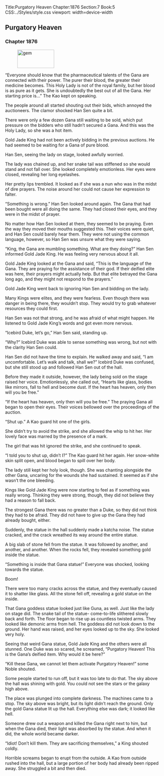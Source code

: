 Title:Purgatory Heaven 
Chapter:1876 
Section:7 
Book:5 
CSS:../Styles/style.css 
viewport: width=device-width
  
## Purgatory Heaven
### Chapter 1876
  
<figure>
	<img src="../Images/gem.gif" alt="gem" id="gem" width="120" height="60" />
</figure>
  

  
“Everyone should know that the pharmaceutical talents of the Gana are connected with their power. The purer their blood, the greater their medicine becomes. This Holy Lady is not of the royal family, but her blood is as pure as it gets. She is undoubtedly the best out of all the Gana. Her starting price is…” The Kao kept on speaking.

The people around all started shouting out their bids, which annoyed the auctioneers. The clamor shocked Han Sen quite a bit.

There were only a few dozen Gana still waiting to be sold, which put pressure on the bidders who still hadn’t secured a Gana. And this was the Holy Lady, so she was a hot item.

Gold Jade King had not been actively bidding in the previous auctions. He had seemed to be waiting for a Gana of pure blood.

Han Sen, seeing the lady on stage, looked awfully worried.

The lady was chained up, and her snake tail was stiffened so she would stand and not fall over. She looked completely emotionless. Her eyes were closed, revealing her long eyelashes.

Her pretty lips trembled. It looked as if she was a nun who was in the midst of dire prayers. The noise around her could not cause her expression to falter.

“Something is wrong.” Han Sen looked around again. The Gana that had been bought were all doing the same. They had closed their eyes, and they were in the midst of prayer.

No matter how Han Sen looked at them, they seemed to be praying. Even the way they moved their mouths suggested this. Their voices were quiet, and Han Sen could barely hear them. They were not using the common language, however, so Han Sen was unsure what they were saying.

“King, the Gana are mumbling something. What are they doing?” Han Sen informed Gold Jade King. He was feeling very nervous about it all.

Gold Jade King looked at the Gana and said, “This is the language of the Gana. They are praying for the assistance of their god. If their deified elite was here, their prayers might actually help. But that elite betrayed the Gana long ago, and they might not respond to the prayers.”

Gold Jade King went back to ignoring Han Sen and bidding on the lady.

Many Kings were elites, and they were fearless. Even though there was danger in being there, they wouldn’t stop. They would try to grab whatever resources they could first.

Han Sen was not that strong, and he was afraid of what might happen. He listened to Gold Jade King’s words and got even more nervous.

“Icebird Duke, let’s go,” Han Sen said, standing up.

“Why?” Icebird Duke was able to sense something was wrong, but not with the clarity Han Sen could.

Han Sen did not have the time to explain. He walked away and said, “I am uncomfortable. Let’s walk and talk, shall we?” Icebird Duke was confused, but she still stood up and followed Han Sen out of the hall.

Before they made it outside, however, the lady being sold on the stage raised her voice. Emotionlessly, she called out, “Hearts like glass, bodies like mirrors, fall to hell and become dust. If the heart has heaven, only then will you be free.”

“If the heart has heaven, only then will you be free.” The praying Gana all began to open their eyes. Their voices bellowed over the proceedings of the auction.

“Shut up.” A Kao guard hit one of the girls.

She didn’t try to avoid the strike, and she allowed the whip to hit her. Her lovely face was marred by the presence of a mark.

The girl that was hit ignored the strike, and she continued to speak.

“I told you to shut up, didn’t I?” The Kao guard hit her again. Her snow-white skin split open, and blood began to spill over her body.

The lady still kept her holy look, though. She was chanting alongside the other Gana, uncaring for the wounds she had sustained. It seemed as if she wasn’t the one bleeding.

Kings like Gold Jade King were now starting to feel as if something was really wrong. Thinking they were strong, though, they did not believe they had a reason to fall back.

The strongest Gana there was no greater than a Duke, so they did not think they had to be afraid. They did not have to give up the Gana they had already bought, either.

Suddenly, the statue in the hall suddenly made a katcha noise. The statue cracked, and the crack wreathed its way around the entire statue.

A big slab of stone fell from the statue. It was followed by another, and another, and another. When the rocks fell, they revealed something gold inside the statue.

“Something is inside that Gana statue!” Everyone was shocked, looking towards the statue.

Boom!

There were too many cracks across the statue, and they eventually caused it to shatter like glass. All the stone fell off, revealing a gold statue on the inside.

That Gana goddess statue looked just like Guna, as well. Just like the lady on stage did. The snake tail of the statue- come-to-life slithered slowly back and forth. The floor began to rise up as countless twisted arms. They looked like demonic arms from hell. The goddess did not look down to the ground. Her hand was raised, and her eyes looked up to the sky. She looked very holy.

Seeing that weird Gana statue, Gold Jade King and the others were all stunned. One Duke was so scared, he screamed, “Purgatory Heaven! This is the Gana’s deified item. Why would it be here?”

“Kill these Gana, we cannot let them activate Purgatory Heaven!” some Noble shouted.

Some people started to run off, but it was too late to do that. The sky above the hall was shining with gold. You could not see the stars or the galaxy high above.

The place was plunged into complete darkness. The machines came to a stop. The sky above was bright, but its light didn’t reach the ground. Only the gold Gana statue lit up the hall. Everything else was dark; it looked like hell.

Someone drew out a weapon and killed the Gana right next to him, but when the Gana died, their light was absorbed by the statue. And when it did, the whole world became darker.

“Idiot! Don’t kill them. They are sacrificing themselves,” a King shouted coldly.

Horrible screams began to erupt from the outside. A Kao from outside rushed into the hall, but a large portion of her body had already been ripped away. She struggled a bit and then died.